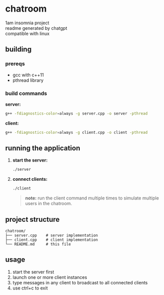 # chatroom

1am insomnia project  
readme generated by chatgpt  
compatible with linux

## building

### prereqs
- gcc with c++11
- pthread library

### build commands

**server:**
```bash
g++ -fdiagnostics-color=always -g server.cpp -o server -pthread
```

**client:**
```bash
g++ -fdiagnostics-color=always -g client.cpp -o client -pthread
```

## running the application

1. **start the server:**
   ```bash
   ./server
   ```

2. **connect clients:**
   ```bash
   ./client
   ```
   
   > **note:** run the client command multiple times to simulate multiple users in the chatroom.

## project structure

```
chatroom/
├── server.cpp    # server implementation
├── client.cpp    # client implementation
└── README.md     # this file
```

## usage

1. start the server first
2. launch one or more client instances
3. type messages in any client to broadcast to all connected clients
4. use ctrl+c to exit